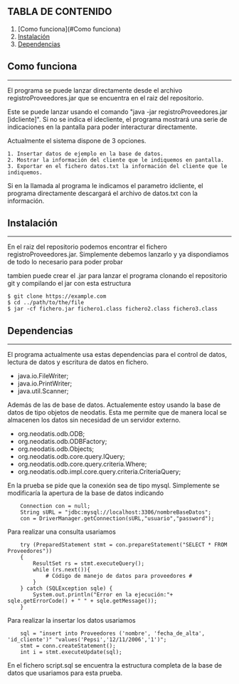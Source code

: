 ## TABLA DE CONTENIDO
1. [Como funciona](#Como funciona)
2. [Instalación](#Instalación)
3. [Dependencias](#Dependencias)

## Como funciona
***
El programa se puede lanzar directamente desde el archivo registroProveedores.jar que se encuentra en el raiz del repositorio.

Este se puede lanzar usando el comando "java -jar registroProveedores.jar [idcliente]". 
Si no se indica el idecliente, el programa mostrará una serie de indicaciones en la pantalla para poder interacturar directamente.

Actualmente el sistema dispone de 3 opciones.

    1. Insertar datos de ejemplo en la base de datos.
    2. Mostrar la información del cliente que le indiquemos en pantalla.
    3. Exportar en el fichero datos.txt la información del cliente que le indiquemos.
Si en la llamada al programa le indicamos el parametro idcliente, el programa directamente descargará el archivo de datos.txt con la información.

## Instalación
***
En el raiz del repositorio podemos encontrar el fichero registroProveedores.jar. Simplemente debemos lanzarlo y ya dispondiamos de todo lo necesario para poder probar

tambien puede crear el .jar para lanzar el programa clonando el repositorio git y compilando el jar con esta estructura
```
$ git clone https://example.com
$ cd ../path/to/the/file
$ jar -cf fichero.jar fichero1.class fichero2.class fichero3.class
```

## Dependencias
***
El programa actualmente usa estas dependencias para el control de datos, lectura de datos y escritura de datos en fichero.
*  java.io.FileWriter;
*  java.io.PrintWriter;
*  java.util.Scanner;


Además de las de base de datos. Actualemente estoy usando la base de datos de tipo objetos de neodatis. Esta me permite que de manera local se almacenen los datos sin necesidad de un servidor externo.

*  org.neodatis.odb.ODB;
*  org.neodatis.odb.ODBFactory;
*  org.neodatis.odb.Objects;
*  org.neodatis.odb.core.query.IQuery;
*  org.neodatis.odb.core.query.criteria.Where;
*  org.neodatis.odb.impl.core.query.criteria.CriteriaQuery;

En la prueba se pide que la conexión sea de tipo mysql. Simplemente se modificaría la apertura de la base de datos indicando
``` 
    Connection con = null;
    String sURL = "jdbc:mysql://localhost:3306/nombreBaseDatos";
    con = DriverManager.getConnection(sURL,"usuario","password");
```

Para realizar una consulta usariamos
```
    try (PreparedStatement stmt = con.prepareStatement("SELECT * FROM Proveedores")) 
    {
        ResultSet rs = stmt.executeQuery();
        while (rs.next()){
            # Código de manejo de datos para proveedores #
        }
    } catch (SQLException sqle) {
        System.out.println("Error en la ejecución:"+ sqle.getErrorCode() + " " + sqle.getMessage());    
    }
```

Para realizar la insertar los datos usariamos

```
    sql = "insert into Proveedores ('nombre', 'fecha_de_alta', 'id_cliente')" "values('Pepsi','12/11/2006','1')";
    stmt = conn.createStatement();
    int i = stmt.executeUpdate(sql);
```

En el fichero script.sql se encuentra la estructura completa de la base de datos que usariamos para esta prueba.